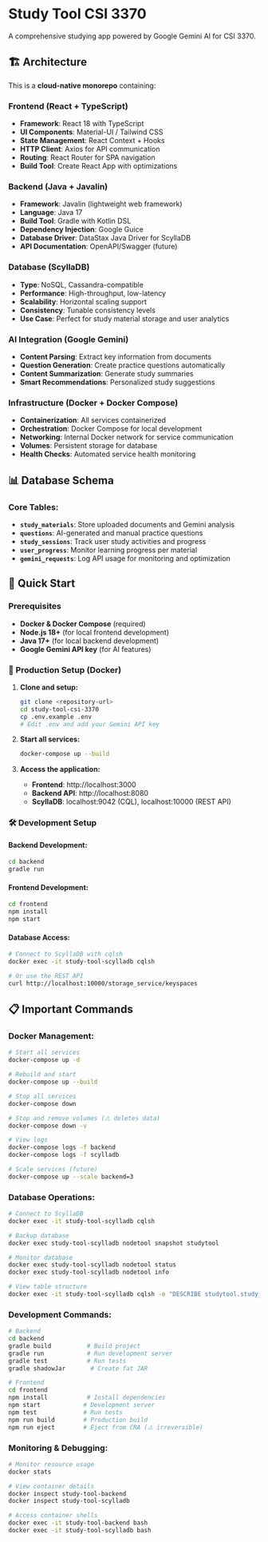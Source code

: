 # Study Tool CSI 3370

A comprehensive studying app powered by Google Gemini AI for CSI 3370.

## 🏗️ Architecture

This is a **cloud-native monorepo** containing:

### **Frontend (React + TypeScript)**
- **Framework**: React 18 with TypeScript
- **UI Components**: Material-UI / Tailwind CSS
- **State Management**: React Context + Hooks
- **HTTP Client**: Axios for API communication
- **Routing**: React Router for SPA navigation
- **Build Tool**: Create React App with optimizations

### **Backend (Java + Javalin)**
- **Framework**: Javalin (lightweight web framework)
- **Language**: Java 17
- **Build Tool**: Gradle with Kotlin DSL
- **Dependency Injection**: Google Guice
- **Database Driver**: DataStax Java Driver for ScyllaDB
- **API Documentation**: OpenAPI/Swagger (future)

### **Database (ScyllaDB)**
- **Type**: NoSQL, Cassandra-compatible
- **Performance**: High-throughput, low-latency
- **Scalability**: Horizontal scaling support
- **Consistency**: Tunable consistency levels
- **Use Case**: Perfect for study material storage and user analytics

### **AI Integration (Google Gemini)**
- **Content Parsing**: Extract key information from documents
- **Question Generation**: Create practice questions automatically
- **Content Summarization**: Generate study summaries
- **Smart Recommendations**: Personalized study suggestions

### **Infrastructure (Docker + Docker Compose)**
- **Containerization**: All services containerized
- **Orchestration**: Docker Compose for local development
- **Networking**: Internal Docker network for service communication
- **Volumes**: Persistent storage for database
- **Health Checks**: Automated service health monitoring

## 📊 Database Schema

### Core Tables:
- **`study_materials`**: Store uploaded documents and Gemini analysis
- **`questions`**: AI-generated and manual practice questions
- **`study_sessions`**: Track user study activities and progress
- **`user_progress`**: Monitor learning progress per material
- **`gemini_requests`**: Log API usage for monitoring and optimization

## 🚀 Quick Start

### Prerequisites
- **Docker & Docker Compose** (required)
- **Node.js 18+** (for local frontend development)
- **Java 17+** (for local backend development)
- **Google Gemini API key** (for AI features)

### 🐳 Production Setup (Docker)

1. **Clone and setup:**
   ```bash
   git clone <repository-url>
   cd study-tool-csi-3370
   cp .env.example .env
   # Edit .env and add your Gemini API key
   ```

2. **Start all services:**
   ```bash
   docker-compose up --build
   ```

3. **Access the application:**
   - **Frontend**: http://localhost:3000
   - **Backend API**: http://localhost:8080
   - **ScyllaDB**: localhost:9042 (CQL), localhost:10000 (REST API)

### 🛠️ Development Setup

#### Backend Development:
```bash
cd backend
gradle run
```

#### Frontend Development:
```bash
cd frontend
npm install
npm start
```

#### Database Access:
```bash
# Connect to ScyllaDB with cqlsh
docker exec -it study-tool-scylladb cqlsh

# Or use the REST API
curl http://localhost:10000/storage_service/keyspaces
```

## 📋 Important Commands

### Docker Management:
```bash
# Start all services
docker-compose up -d

# Rebuild and start
docker-compose up --build

# Stop all services
docker-compose down

# Stop and remove volumes (⚠️ deletes data)
docker-compose down -v

# View logs
docker-compose logs -f backend
docker-compose logs -f scylladb

# Scale services (future)
docker-compose up --scale backend=3
```

### Database Operations:
```bash
# Connect to ScyllaDB
docker exec -it study-tool-scylladb cqlsh

# Backup database
docker exec study-tool-scylladb nodetool snapshot studytool

# Monitor database
docker exec study-tool-scylladb nodetool status
docker exec study-tool-scylladb nodetool info

# View table structure
docker exec -it study-tool-scylladb cqlsh -e "DESCRIBE studytool.study_materials;"
```

### Development Commands:
```bash
# Backend
cd backend
gradle build          # Build project
gradle run            # Run development server
gradle test           # Run tests
gradle shadowJar       # Create fat JAR

# Frontend
cd frontend
npm install           # Install dependencies
npm start            # Development server
npm test             # Run tests
npm run build        # Production build
npm run eject        # Eject from CRA (⚠️ irreversible)
```

### Monitoring & Debugging:
```bash
# Monitor resource usage
docker stats

# View container details
docker inspect study-tool-backend
docker inspect study-tool-scylladb

# Access container shells
docker exec -it study-tool-backend bash
docker exec -it study-tool-scylladb bash
```